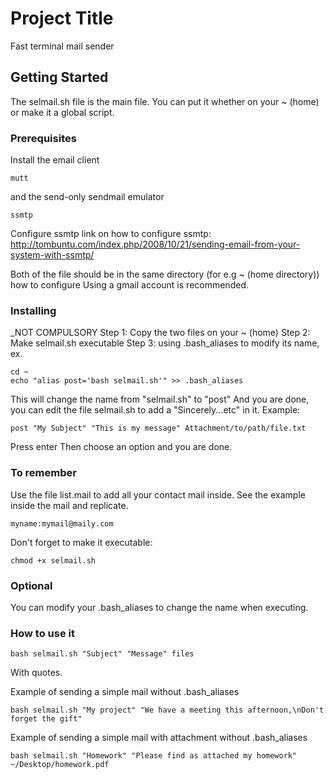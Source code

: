 # Project Title

Fast terminal mail sender

## Getting Started

The selmail.sh file is the main file. You can put it whether on your ~ (home) or make it a global script. 

### Prerequisites

Install the email client

```
mutt
```
and the send-only sendmail emulator

```
ssmtp
```

Configure ssmtp
link on how to configure ssmtp: http://tombuntu.com/index.php/2008/10/21/sending-email-from-your-system-with-ssmtp/

Both of the file should be in the same directory (for e.g ~ (home directory))
how to configure
Using a gmail account is recommended.

### Installing

_NOT COMPULSORY
Step 1: Copy the two files on your ~ (home)
Step 2: Make selmail.sh executable
Step 3: using .bash_aliases to modify its name, ex.
```
cd ~
echo "alias post='bash selmail.sh'" >> .bash_aliases
```
This will change the name from "selmail.sh" to "post"
And you are done, you can edit the file selmail.sh to add a "Sincerely...etc" in it.
Example:
```
post "My Subject" "This is my message" Attachment/to/path/file.txt
```
Press enter
Then choose an option and you are done.

### To remember
Use the file list.mail to add all your contact mail inside.
See the example inside the mail and replicate.

```
myname:mymail@maily.com
```
Don't forget to make it executable: 
```
chmod +x selmail.sh
```

### Optional
You can modify your .bash_aliases to change the name when executing.

### How to use it

```
bash selmail.sh "Subject" "Message" files
```
With quotes.

Example of sending a simple mail without .bash_aliases

```
bash selmail.sh "My project" "We have a meeting this afternoon,\nDon't forget the gift"
```

Example of sending a simple mail with attachment without .bash_aliases

```
bash selmail.sh "Homework" "Please find as attached my homework" ~/Desktop/homework.pdf
```



